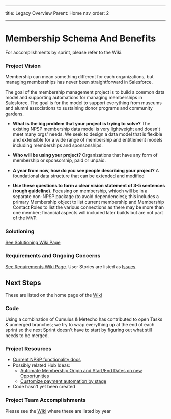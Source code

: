- - -
title: Legacy Overview
Parent: Home
nav_order: 2
- - -

# Membership Schema And Benefits
For accomplishments by sprint, please refer to the Wiki.

### Project Vision 
Membership can mean something different for each organizations, but managing memberships has never been straightforward in Salesforce. 

The goal of the membership management project is to build a common data model and supporting automations for managing memberships in Salesforce. The goal is for the model to support everything from museums and alumni associations to  sustaining donor programs and community gardens.

* **What is the big problem that your project is trying to solve?**
    The existing NPSP membership data model is very lightweight and doesn't meet many orgs' needs. We seek to design a data model that is flexible and extensible for a wide range of membership and entitlement models including memberships and sponsonships. 

* **Who will be using your project?**
    Organizations that have any form of membership or sponsorship, paid or unpaid. 

* **A year from now, how do you see people describing your project?**
    A foundational data structure that can be extended and modified

* **Use these questions to form a clear vision statement of 3-5 sentences (rough guideline).** 
Focusing on membership, whioch will be in a separate non-NPSP package (to avoid dependencies); this includes a primary Membership object to list current membership and Membership Contact Roles to list the various connections as there may be more than one member; financial aspects will included later builds but are not part of the MVP.

### Solutioning
[See Solutioning Wiki Page](https://github.com/SFDO-Community-Sprints/MembershipSchemaAndBenefits/wiki/Solutioning)

### Requirements and Ongoing Concerns
[See Requirements Wiki Page](https://github.com/SFDO-Community-Sprints/MembershipSchemaAndBenefits/wiki/Requirements). User Stories are listed as [Issues](https://github.com/SFDO-Community-Sprints/MembershipSchemaAndBenefits/issues).

## Next Steps
These are listed on the home page of the [Wiki](https://github.com/SFDO-Community-Sprints/MembershipSchemaAndBenefits/wiki)

### Code
Using a combination of Cumulus & Metecho has contributed to open Tasks & unmerged branches; we try to wrap everything up at the end of each sprint so the next Sprint doesn't have to start by figuring out what still needs to be merged.

### Project Resources
* [Current NPSP functionality docs](https://powerofus.force.com/s/article/NPSP-Working-with-Memberships)
* Possibly related Hub Ideas:
  *   [Automate Membership Origin and Start/End Dates on new Opportunities](https://powerofus.force.com/s/idea/a1W80000004DUjLEAW/automate-membership-origin-and-startend-dates-on-new-opportunities)
  *   [Customize payment automation by stage](https://powerofus.force.com/s/idea/a1W80000006bnfMEAQ/customize-payment-automation-by-stage)
* Code hasn't yet been created

### Project Team Accomplishments
Please see the [Wiki](https://github.com/SFDO-Community-Sprints/MembershipSchemaAndBenefits/wiki) where these are listed by year
